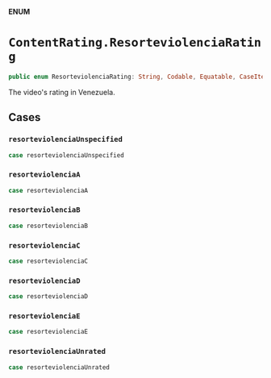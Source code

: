 **ENUM**

# `ContentRating.ResorteviolenciaRating`

```swift
public enum ResorteviolenciaRating: String, Codable, Equatable, CaseIterable
```

The video's rating in Venezuela.

## Cases
### `resorteviolenciaUnspecified`

```swift
case resorteviolenciaUnspecified
```

### `resorteviolenciaA`

```swift
case resorteviolenciaA
```

### `resorteviolenciaB`

```swift
case resorteviolenciaB
```

### `resorteviolenciaC`

```swift
case resorteviolenciaC
```

### `resorteviolenciaD`

```swift
case resorteviolenciaD
```

### `resorteviolenciaE`

```swift
case resorteviolenciaE
```

### `resorteviolenciaUnrated`

```swift
case resorteviolenciaUnrated
```
